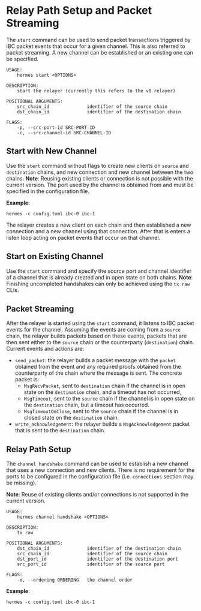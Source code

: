 # Relay Path Setup and Packet Streaming
The `start` command can be used to send packet transactions triggered by IBC packet events that occur for a given channel. This is also referred to packet streaming.
A new channel can be established or an existing one can be specified.

```shell script
USAGE:
    hermes start <OPTIONS>

DESCRIPTION:
    start the relayer (currently this refers to the v0 relayer)

POSITIONAL ARGUMENTS:
    src_chain_id              identifier of the source chain
    dst_chain_id              identifier of the destination chain

FLAGS:
    -p, --src-port-id SRC-PORT-ID
    -c, --src-channel-id SRC-CHANNEL-ID
```

## Start with New Channel
Use the `stert` command without flags to create new clients on `source` and `destination` chains, and new connection and new channel between the two chains.
__Note__: Reusing existing clients or connection is not possible with the current version. The port used by the channel is obtained from and must be specified in the configuration file.

__Example__:
```shell script
hermes -c config.toml ibc-0 ibc-1
```
The relayer creates a new client on each chain and then established a new connection and a new channel using that connection. After that is enters a listen loop acting on packet events that occur on that channel.

## Start on Existing Channel
Use the `start` command and specify the source port and channel identifier of a channel that is already created and in open state on both chains.
__Note__: Finishing uncompleted handshakes can only be achieved using the `tx raw` CLIs.

## Packet Streaming
After the relayer is started using the `start` command, it listens to IBC packet events for the channel. Assuming the events are coming from a `source` chain, the relayer builds packets based on these events, packets that are then sent either to the `source` chain or the counterparty (`destination`) chain. Current events and actions are:
- `send_packet`: the relayer builds a packet message with the `packet` obtained from the event and any required proofs obtained from the counterparty of the chain where the message is sent. The concrete packet is:
  - `MsgRecvPacket`, sent to `destination` chain if the channel is in open state on the `destination` chain, and a timeout has not occurred,
  - `MsgTimeout`, sent to the `source` chain if the channel is in open state on the `destination` chain, but a timeout has occurred.
  - `MsgTimeoutOnClose`, sent to the `source` chain if the channel is in closed state on the `destination` chain.
- `write_acknowledgement`: the relayer builds a `MsgAcknowledgement` packet that is sent to the `destination` chain.

## Relay Path Setup
The `channel handshake` command can be used to establish a new channel that uses a new connection and new clients. There is no requirement for the ports to be configured in the configuration file (i.e. `connections` section may be missing).

__Note__: Reuse of existing clients and/or connections is not supported in the current version.

```shell script
USAGE:
    hermes channel handshake <OPTIONS>

DESCRIPTION:
    tx raw

POSITIONAL ARGUMENTS:
    dst_chain_id              identifier of the destination chain
    src_chain_id              identifier of the source chain
    dst_port_id               identifier of the destination port
    src_port_id               identifier of the source port

FLAGS:
    -o, --ordering ORDERING   the channel order
```

__Example__:
```shell script
hermes -c config.toml ibc-0 ibc-1
```